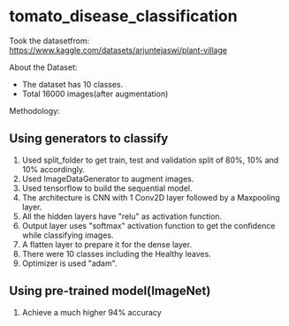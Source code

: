 # tomato_disease_classification

Took the datasetfrom: <br>
https://www.kaggle.com/datasets/arjuntejaswi/plant-village

About the Dataset:
- The dataset has 10 classes.
- Total 16000 images(after augmentation)

Methodology:
## Using generators to classify
1. Used split_folder to get train, test and validation split of 80%, 10% and 10% accordingly.
2. Used ImageDataGenerator to augment images.
3. Used tensorflow to build the sequential model.
4. The architecture is CNN with 1 Conv2D layer followed by a Maxpooling layer.
5. All the hidden layers have "relu" as activation function.
6. Output layer uses "softmax" activation function to get the confidence while classifying images.
7. A flatten layer to prepare it for the dense layer.
8. There were 10 classes including the Healthy leaves.
9. Optimizer is used "adam".

## Using pre-trained model(ImageNet)
1. Achieve a much higher 94% accuracy
